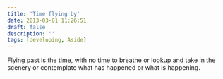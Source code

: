 ```yaml
---
title: 'Time flying by'
date: 2013-03-01 11:26:51
draft: false
description: ''
tags: [developing, Aside]
---
```


Flying past is the time, with no time to breathe or lookup and take in the scenery or contemplate what has happened or what is happening.